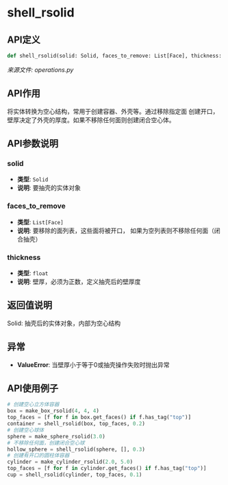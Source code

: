 # shell_rsolid

## API定义

```python
def shell_rsolid(solid: Solid, faces_to_remove: List[Face], thickness: float) -> Solid
```

*来源文件: operations.py*

## API作用

将实体转换为空心结构，常用于创建容器、外壳等。通过移除指定面
创建开口，壁厚决定了外壳的厚度。如果不移除任何面则创建闭合空心体。

## API参数说明

### solid

- **类型**: `Solid`
- **说明**: 要抽壳的实体对象

### faces_to_remove

- **类型**: `List[Face]`
- **说明**: 要移除的面列表，这些面将被开口， 如果为空列表则不移除任何面（闭合抽壳）

### thickness

- **类型**: `float`
- **说明**: 壁厚，必须为正数，定义抽壳后的壁厚度

## 返回值说明

Solid: 抽壳后的实体对象，内部为空心结构

## 异常

- **ValueError**: 当壁厚小于等于0或抽壳操作失败时抛出异常

## API使用例子

```python
# 创建空心立方体容器
box = make_box_rsolid(4, 4, 4)
top_faces = [f for f in box.get_faces() if f.has_tag("top")]
container = shell_rsolid(box, top_faces, 0.2)
# 创建空心球体
sphere = make_sphere_rsolid(3.0)
# 不移除任何面，创建闭合空心球
hollow_sphere = shell_rsolid(sphere, [], 0.3)
# 创建有开口的圆柱体容器
cylinder = make_cylinder_rsolid(2.0, 5.0)
top_faces = [f for f in cylinder.get_faces() if f.has_tag("top")]
cup = shell_rsolid(cylinder, top_faces, 0.1)
```
